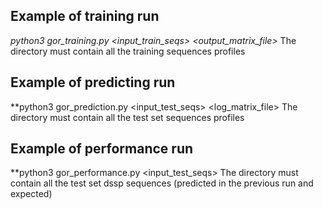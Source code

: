 ## Example of training run
*python3 gor_training.py <input_train_seqs> <directory> <output_matrix_file>*
  The directory must contain all the training sequences profiles
  
## Example of predicting run
**python3 gor_prediction.py <input_test_seqs> <directory> <log_matrix_file>
  The directory must contain all the test set sequences profiles

## Example of performance run

**python3 gor_performance.py <input_test_seqs> <directory>
  The directory must contain all the test set dssp sequences (predicted in the previous run and expected)
